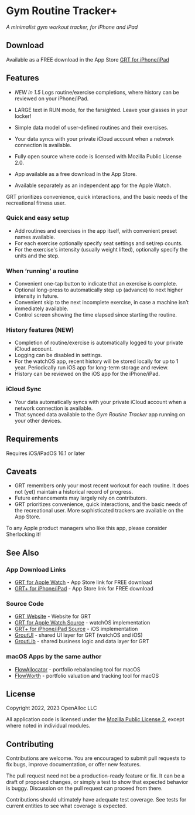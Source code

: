 # Gym Routine Tracker+

_A minimalist gym workout tracker, for iPhone and iPad_

## Download

Available as a FREE download in the App Store [GRT for iPhone/iPad](https://apps.apple.com/us/app/gym-routine-tracker/id1662243916)

## Features

- _NEW in 1.5_ Logs routine/exercise completions, where history can be reviewed on your iPhone/iPad.

- LARGE text in RUN mode, for the farsighted. Leave your glasses in your locker!
- Simple data model of user-defined routines and their exercises.
- Your data syncs with your private iCloud account when a network connection is available.
- Fully open source where code is licensed with Mozilla Public License 2.0.
- App available as a free download in the App Store. 
- Available separately as an independent app for the Apple Watch.

GRT prioritizes convenience, quick interactions, and the basic needs of the recreational fitness user.

### Quick and easy setup

- Add routines and exercises in the app itself, with convenient preset names available.
- For each exercise optionally specify seat settings and set/rep counts. 
- For the exercise's intensity (usually weight lifted), optionally specify the units and the step.

### When ‘running’ a routine

- Convenient one-tap button to indicate that an exercise is complete.
- Optional long-press to automatically step up (advance) to next higher intensity in future.
- Convenient skip to the next incomplete exercise, in case a machine isn’t immediately available.
- Control screen showing the time elapsed since starting the routine.

### History features (NEW)

- Completion of routine/exercise is automatically logged to your private iCloud account.
- Logging can be disabled in settings.
- For the watchOS app, recent history will be stored locally for up to 1 year. Periodically run iOS app for long-term storage and review.
- History can be reviewed on the iOS app for the iPhone/iPad.

### iCloud Sync

- Your data automatically syncs with your private iCloud account when a network connection is available.
- That synced data available to the _Gym Routine Tracker_ app running on your other devices.

## Requirements

Requires iOS/iPadOS 16.1 or later

## Caveats

- GRT remembers only your most recent workout for each routine. It does not (yet) maintain a historical record of progress.
- Future enhancements may largely rely on contributors.
- GRT prioritizes convenience, quick interactions, and the basic needs of the recreational user. More sophisticated trackers are available on the App Store.

To any Apple product managers who like this app, please consider Sherlocking it!

## See Also

### App Download Links

* [GRT for Apple Watch](https://apps.apple.com/us/app/gym-routine-tracker/id6444747204) - App Store link for FREE download
* [GRT+ for iPhone/iPad](https://apps.apple.com/us/app/gym-routine-tracker/id1662243916) - App Store link for FREE download

### Source Code

* [GRT Website](https://gym-routine-tracker.github.io) - Website for GRT
* [GRT for Apple Watch Source](https://github.com/gym-routine-tracker/Gym-Routine-Tracker-Watch-App) - watchOS implementation
* [GRT+ for iPhone/iPad Source](https://github.com/gym-routine-tracker/Gym-Routine-Tracker-Plus-App) - iOS implementation
* [GroutUI](https://github.com/gym-routine-tracker/GroutUI) - shared UI layer for GRT (watchOS and iOS)
* [GroutLib](https://github.com/gym-routine-tracker/GroutLib) - shared business logic and data layer for GRT

### macOS Apps by the same author

* [FlowAllocator](https://openalloc.github.io/FlowAllocator/index.html) - portfolio rebalancing tool for macOS
* [FlowWorth](https://openalloc.github.io/FlowWorth/index.html) - portfolio valuation and tracking tool for macOS

## License

Copyright 2022, 2023 OpenAlloc LLC

All application code is licensed under the [Mozilla Public License 2](https://www.mozilla.org/en-US/MPL/2.0/), except where noted in individual modules.

## Contributing

Contributions are welcome. You are encouraged to submit pull requests to fix bugs, improve documentation, or offer new features. 

The pull request need not be a production-ready feature or fix. It can be a draft of proposed changes, or simply a test to show that expected behavior is buggy. Discussion on the pull request can proceed from there.

Contributions should ultimately have adequate test coverage. See tests for current entities to see what coverage is expected.
